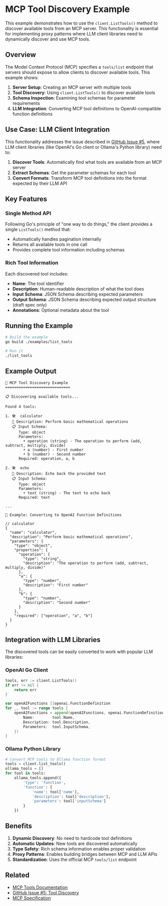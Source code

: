 # MCP Tool Discovery Example

This example demonstrates how to use the `client.ListTools()` method to discover available tools from an MCP server. This functionality is essential for implementing proxy patterns where LLM client libraries need to dynamically discover and use MCP tools.

## Overview

The Model Context Protocol (MCP) specifies a `tools/list` endpoint that servers should expose to allow clients to discover available tools. This example shows:

1. **Server Setup**: Creating an MCP server with multiple tools
2. **Tool Discovery**: Using `client.ListTools()` to discover available tools
3. **Schema Inspection**: Examining tool schemas for parameter requirements
4. **LLM Integration**: Converting MCP tool definitions to OpenAI-compatible function definitions

## Use Case: LLM Client Integration

This functionality addresses the issue described in [GitHub Issue #5](https://github.com/localrivet/gomcp/issues/5), where LLM client libraries (like OpenAI's Go client or Ollama's Python library) need to:

1. **Discover Tools**: Automatically find what tools are available from an MCP server
2. **Extract Schemas**: Get the parameter schemas for each tool
3. **Convert Formats**: Transform MCP tool definitions into the format expected by their LLM API

## Key Features

### Single Method API
Following Go's principle of "one way to do things," the client provides a single `ListTools()` method that:
- Automatically handles pagination internally
- Returns all available tools in one call
- Provides complete tool information including schemas

### Rich Tool Information
Each discovered tool includes:
- **Name**: The tool identifier
- **Description**: Human-readable description of what the tool does
- **Input Schema**: JSON Schema describing expected parameters
- **Output Schema**: JSON Schema describing expected output structure (draft spec only)
- **Annotations**: Optional metadata about the tool

## Running the Example

```bash
# Build the example
go build ./examples/list_tools

# Run it
./list_tools
```

## Example Output

```
🔧 MCP Tool Discovery Example
=============================

📋 Discovering available tools...

Found 4 tools:

1. 🛠️  calculator
   📝 Description: Perform basic mathematical operations
   📋 Input Schema:
      Type: object
      Parameters:
        • operation (string) - The operation to perform (add, subtract, multiply, divide)
        • a (number) - First number
        • b (number) - Second number
      Required: operation, a, b

2. 🛠️  echo
   📝 Description: Echo back the provided text
   📋 Input Schema:
      Type: object
      Parameters:
        • text (string) - The text to echo back
      Required: text

...

📄 Example: Converting to OpenAI Function Definitions

// calculator
{
  "name": "calculator",
  "description": "Perform basic mathematical operations",
  "parameters": {
    "type": "object",
    "properties": {
      "operation": {
        "type": "string",
        "description": "The operation to perform (add, subtract, multiply, divide)"
      },
      "a": {
        "type": "number", 
        "description": "First number"
      },
      "b": {
        "type": "number",
        "description": "Second number"
      }
    },
    "required": ["operation", "a", "b"]
  }
}
```

## Integration with LLM Libraries

The discovered tools can be easily converted to work with popular LLM libraries:

### OpenAI Go Client
```go
tools, err := client.ListTools()
if err != nil {
    return err
}

var openAIFunctions []openai.FunctionDefinition
for _, tool := range tools {
    openAIFunctions = append(openAIFunctions, openai.FunctionDefinition{
        Name:        tool.Name,
        Description: tool.Description,
        Parameters:  tool.InputSchema,
    })
}
```

### Ollama Python Library
```python
# Convert MCP tools to Ollama function format
tools = client.list_tools()
ollama_tools = []
for tool in tools:
    ollama_tools.append({
        'type': 'function',
        'function': {
            'name': tool['name'],
            'description': tool['description'],
            'parameters': tool['inputSchema']
        }
    })
```

## Benefits

1. **Dynamic Discovery**: No need to hardcode tool definitions
2. **Automatic Updates**: New tools are discovered automatically
3. **Type Safety**: Rich schema information enables proper validation
4. **Proxy Patterns**: Enables building bridges between MCP and LLM APIs
5. **Standardization**: Uses the official MCP `tools/list` endpoint

## Related

- [MCP Tools Documentation](https://modelcontextprotocol.io/docs/concepts/tools)
- [GitHub Issue #5: Tool Discovery](https://github.com/localrivet/gomcp/issues/5)
- [MCP Specification](https://modelcontextprotocol.io/docs/specification) 